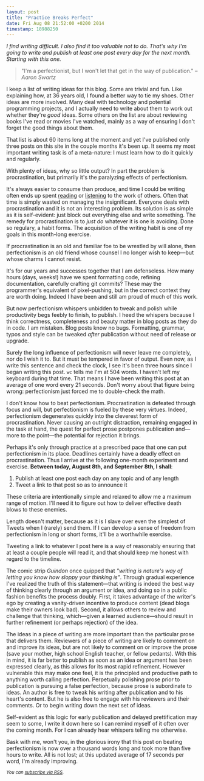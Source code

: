 ```yaml
---
layout: post
title: "Practice Breaks Perfect"
date: Fri Aug 08 21:52:00 +0200 2014
timestamp: 18988250
---
```


_I find writing difficult. I also find it too valuable not to do. That's why I'm going to write and publish at least one post every day for the next month. Starting with this one._

> "I'm a perfectionist, but I won't let that get in the way of publication." _–Aaron Swartz_

I keep a list of writing ideas for this blog. Some are trivial and fun. Like explaining how, at 36 years old, I found a better way to tie my shoes. Other ideas are more involved. Many deal with technology and potential programming projects, and I actually need to write about them to work out whether they're _good_ ideas. Some others on the list are about reviewing books I've read or movies I've watched, mainly as a way of ensuring I don't forget the good things about them.

That list is about 60 items long at the moment and yet I've published only three posts on this site in the couple months it's been up. It seems my most important writing task is of a meta-nature: I must learn how to do it quickly and regularly.

With plenty of ideas, why so little output? In part the problem is procrastination, but primarily it's the paralyzing effects of perfectionism.

It's always easier to consume than produce, and time I could be writing often ends up spent [reading](/reading) or [listening](/listening) to the work of others. Often that time is simply wasted on managing the insignificant. Everyone deals with procrastination and it is not an interesting problem. Its solution is as simple as it is self-evident: just block out everything else and write something. The remedy for procrastination is to _just do_ whatever it is one is avoiding. Done so regulary, a habit forms. The acquisition of the writing habit is one of my goals in this month-long exercise.

If procrastination is an old and familiar foe to be wrestled by will alone, then perfectionism is an old friend whose counsel I no longer wish to keep—but whose charms I cannot resist.

It's for our years and successes together that I am defenseless. How many hours (days, weeks!) have we spent formatting code, refining documentation, carefully crafting git commits? These may the programmer's equivalent of pixel-pushing, but in the correct context they are worth doing. Indeed I have been and still am proud of much of this work.

But now perfectionism whispers unbidden to tweak and polish while productivity begs feebly to finish, to publish. I heed the whispers because I think correctness, completeness and beauty matter in blog posts as they do in code. I am mistaken. Blog posts know no bugs. Formatting, grammar, typos and style can be tweaked _after_ publication without need of release or upgrade.

Surely the long influence of perfectionism will never leave me completely, nor do I wish it to. But it must be tempered in favor of output. Even now, as I write this sentence and check the clock, I see it's been three hours since I began writing this post. `wc` tells me I'm at 504 words. I haven't left my keyboard during that time. That means I have been writing this post at an average of one word every 21 seconds. Don't worry about that figure being wrong: perfectionism just forced me to double-check the math.

I don't know how to beat perfectionism. Procrastination is defeated through focus and will, but perfectionism is fueled by these very virtues. Indeed, perfectionism degenerates quickly into the cleverest form of procrastination. Never causing an outright distraction, remaining engaged in the task at hand, the quest for perfect prose postpones publication and—more to the point—the potential for rejection it brings.

Perhaps it's only through practice at a prescribed pace that one can put perfectionism in its place. Deadlines certainly have a deadly effect on procrastination. Thus I arrive at the following one-month experiment and exercise. **Between today, August 8th, and September 8th, I shall**:

 1. Publish at least one post each day on any topic and of any length
 2. Tweet a link to that post so as to announce it

These criteria are intentionally simple and relaxed to allow me a maximum range of motion. I'll need it to figure out how to deliver effective death blows to these enemies.
 
Length doesn't matter, because as it is I slave over even the simplest of Tweets when I (rarely) send them. If I can develop a sense of freedom from perfectionism in long or short forms, it'll be a worthwhile exercise.

Tweeting a link to whatever I post here is a way of reasonably ensuring that at least a couple people will read it, and that should keep me honest with regard to the timeline.

The comic strip _Guindon_ once quipped that _"writing is nature's way of letting you know how sloppy your thinking is"_. Through gradual experience I've realized the truth of this statement—that writing is indeed the best way of thinking clearly through an argument or idea, and doing so in a public fashion benefits the process doubly. First, it takes advantage of the writer's ego by creating a vanity-driven incentive to produce content (dead blogs make their owners look bad). Second, it allows others to review and challenge that thinking, which—given a learned audience—should result in further refinement (or perhaps rejection) of the idea.

The ideas in a piece of writing are more important than the particular prose that delivers them. Reviewers of a piece of writing are likely to comment on and improve its ideas, but are not likely to comment on or improve the prose (save your mother, high school English teacher, or fellow pedants). With this in mind, it is far better to publish as soon as an idea or argument has been expressed clearly, as this allows for its most rapid refinement. However vulnerable this may make one feel, it is the principled and productive path to anything worth calling perfection. Perpetually polishing prose prior to publication is pursuing a false perfection, because prose is subordinate to ideas. An author is free to tweak his writing after publication and to his heart's content. But he is also free to engage with his reviewers and their comments. Or to begin writing down the next set of ideas.

Self-evident as this logic for early publication and delayed prettification may seem to some, I write it down here so I can remind myself of it often over the coming month. For I can already hear whispers telling me otherwise.

Bask with me, won't you, in the glorious irony that this post on beating perfectionism is now over a thousand words long and took more than five hours to write. All is not lost; at this updated average of 17 seconds per word, I'm already improving.

<small>_You can [subscribe via RSS](http://feed.chris.beams.io/atom.xml)._</small>
